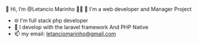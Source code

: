  👋 Hi, I’m @Letancio Marinho 🧑‍💻
 🚀 I'm a web developer and Manager Project
- 🌐 I'm full stack php developer
- 💞️ I develop with the laravel framework And PHP Native
- 📫 my email: letanciomarinho@gmail.com
